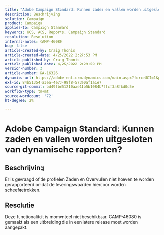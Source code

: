 ```yaml
---
title: "Adobe Campaign Standard: Kunnen zaden en vallen worden uitgesloten van dynamische rapporten?"
description: Beschrijving
solution: Campaign
product: Campaign
applies-to: Campaign Standard
keywords: KCS, ACS, Reports, Campaign Standard
resolution: Resolution
internal-notes: CAMP-46080
bug: false
article-created-by: Craig Thonis
article-created-date: 4/25/2022 2:27:53 PM
article-published-by: Craig Thonis
article-published-date: 4/25/2022 2:29:50 PM
version-number: 2
article-number: KA-16326
dynamics-url: https://adobe-ent.crm.dynamics.com/main.aspx?forceUCI=1&pagetype=entityrecord&etn=knowledgearticle&id=1a050fe1-a3c4-ec11-a7b6-0022480a1ec2
exl-id: 84b51354-a3ea-4e73-98f8-573e0af1a1e7
source-git-commit: bd49fbd51210aae11b5b1084b7ffcf3a8fbd0d5e
workflow-type: tm+mt
source-wordcount: '72'
ht-degree: 2%

---
```


# Adobe Campaign Standard: Kunnen zaden en vallen worden uitgesloten van dynamische rapporten?

## Beschrijving


Er is gevraagd of de profielen Zaden en Overvullen niet hoeven te worden gerapporteerd omdat de leveringswaarden hierdoor worden scheefgetrokken.


## Resolutie


Deze functionaliteit is momenteel niet beschikbaar. CAMP-46080 is gemaakt als een uitbreiding die in een latere release moet worden aangepakt.
